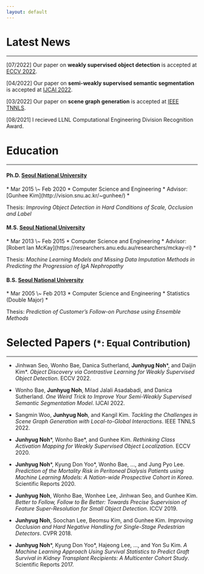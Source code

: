 ```yaml
---
layout: default
---
```


<!--Text can be **bold**, _italic_, or ~~strikethrough~~.-->

<!--[Link to another page](./another-page.html).-->

<!--There should be whitespace between paragraphs.-->

<!--There should be whitespace between paragraphs. We recommend including a README, or a file with information about your project.-->


<h1>Latest News</h1>

* * *

<p class="indent">
[07/2022] Our paper on <strong>weakly supervised object detection</strong> is accepted at <a href="https://eccv2022.ecva.net/">ECCV 2022</a>.
</p><p class="indent">
[04/2022] Our paper on <strong>semi-weakly supervised semantic segmentation</strong> is accepted at <a href="https://ijcai-22.org/">IJCAI 2022</a>.
</p><p class="indent">
[03/2022] Our paper on <strong>scene graph generation</strong> is accepted at <a href="https://cis.ieee.org/publications/t-neural-networks-and-learning-systems">IEEE TNNLS</a>.
</p><p class="indent">
[08/2021] I recieved LLNL Computational Engineering Division Recognition Award.
<!--</p><p class="indent">-->
<!--[11/2020] I joined <a href="https://www.llnl.gov/">Lawrence Livermore National Laboratory (LLNL)</a> as a postdoctoral researcher.-->
<!--</p><p class="indent">-->
<!--[08/2020] I was recognized as an outstanding reviewer of <a href="https://eccv2020.eu/outstanding-reviewers/">ECCV 2020</a>.-->
<!--</p><p class="indent">-->
<!--[07/2020] Our paper on <strong>Charlson Comorbidity Index (CCI)</strong> is accepted at <a href="https://www.nature.com/srep/">Scientific Reports</a>.-->
<!--</p><p class="indent">-->
<!--[07/2020] Our paper on <strong>weakly supervised object localization</strong> is accepted at <a href="https://eccv2020.eu/">ECCV 2020</a>.-->
<!--</p><p class="indent">-->
<!--[06/2020] We won 1st place at <strong>weakly supervised object localization</strong>, 2nd place at <strong>weakly supervised semantic segmentation</strong> of <a href="https://lidchallenge.github.io/">LID challenge 2020</a>, in conjunction with <a href="http://cvpr2020.thecvf.com/">CVPR 2020</a>.-->
<!--</p><p class="indent">-->
<!--[04/2020] Our paper on <strong>peritoneal dialysis</strong> is accepted at <a href="https://www.nature.com/srep/">Scientific Reports</a>.-->
<!--</p><p class="indent">-->
<!--[02/2020] I received SNU CSE best thesis award.-->
<!--</p><p class="lastindent">-->
<!--[07/2019] Our paper on <strong>small object detection</strong> is accepted at <a href="http://iccv2019.thecvf.com/">ICCV 2019</a>.-->
</p>


<h1>Education</h1>

* * *

<h4><strong>Ph.D.</strong> <a href="http://en.snu.ac.kr/">Seoul National University</a> </h4>
* Mar 2015 \~ Feb 2020
* Computer Science and Engineering
* Advisor: [Gunhee Kim](http://vision.snu.ac.kr/~gunhee/)
* <p class="thesisindent">Thesis: <i>Improving Object Detection in Hard Conditions of Scale, Occlusion and Label</i></p>

<h4><strong>M.S.</strong> <a href="http://en.snu.ac.kr/">Seoul National University</a> </h4>
* Mar 2013 \~ Feb 2015
* Computer Science and Engineering
* Advisor: [Robert Ian McKay](https://researchers.anu.edu.au/researchers/mckay-ri)
* <p class="thesisindent">Thesis: <i>Machine Learning Models and Missing Data Imputation Methods in Predicting the Progression of IgA Nephropathy</i>

<h4><strong>B.S.</strong> <a href="http://en.snu.ac.kr/">Seoul National University</a> </h4>
* Mar 2005 \~ Feb 2013
* Computer Science and Engineering
* Statistics (Double Major)
* <p class="thesisindent">Thesis: <i>Prediction of Customer’s Follow-on Purchase using Ensemble Methods</i>


<h1>Selected Papers <small>(*: Equal Contribution)</small></h1>

* * *

* Jinhwan Seo, Wonho Bae, Danica Sutherland, <strong>Junhyug Noh</strong>\*, and Daijin Kim\*. _Object Discovery via Contrastive Learning for Weakly Supervised Object Detection_. ECCV 2022.

* Wonho Bae, <strong>Junhyug Noh</strong>, Milad Jalali Asadabadi, and Danica Sutherland. _One Weird Trick to Improve Your Semi-Weakly Supervised Semantic Segmentation Model_. IJCAI 2022.

* Sangmin Woo, <strong>Junhyug Noh</strong>, and Kangil Kim. _Tackling the Challenges in Scene Graph Generation with Local-to-Global Interactions_. IEEE TNNLS 2022.

* <strong>Junhyug Noh</strong>\*, Wonho Bae\*, and Gunhee Kim. _Rethinking Class Activation Mapping for Weakly Supervised Object Localization_. ECCV 2020.

* <strong>Junhyug Noh</strong>\*, Kyung Don Yoo\*, Wonho Bae, ..., and Jung Pyo Lee. _Prediction of the Mortality Risk in Peritoneal Dialysis Patients using Machine Learning Models: A Nation-wide Prospective Cohort in Korea_. Scientific Reports 2020.

* <strong>Junhyug Noh</strong>, Wonho Bae, Wonhee Lee, Jinhwan Seo, and Gunhee Kim. _Better to Follow, Follow to Be Better: Towards Precise Supervision of Feature Super-Resolution for Small Object Detection_. ICCV 2019.

<!--* Kangil Kim, Dong-Kyun Kim, <strong>Junhyug Noh</strong>, and Minhyeok Kim, _Stable Forecasting of Environmental Time Series via Long Short Term Memory Recurrent Neural Network_, IEEE Access, 2018.-->

<!--* Kangil Kim, <strong>Junhyug Noh</strong>, Dong-Kyun Kim, and Minhyeok Kim. _Conflict Relaxation of Activation-Based Regularization for Neural Network_, IEEE Access 2018.-->

* <strong>Junhyug Noh</strong>, Soochan Lee, Beomsu Kim, and Gunhee Kim. _Improving Occlusion and Hard Negative Handling for Single-Stage Pedestrian Detectors_. CVPR 2018.

* <strong>Junhyug Noh</strong>\*, Kyung Don Yoo\*, Hajeong Lee, ..., and Yon Su Kim. _A Machine Learning Approach Using Survival Statistics to Predict Graft Survival in Kidney Transplant Recipients: A Multicenter Cohort Study_. Scientific Reports 2017.

<!--* Kyung Don Yoo, Clara Tammy Kim, Myoung-Hee Kim, <strong>Junhyug Noh</strong>, ..., and Jung Pyo Lee, _Superior Outcomes of Kidney Transplantation Compared with Dialysis_, Medicine, 2016.-->

<!--* <strong>Junhyug Noh</strong>\*, Kyung Don Yoo\*, Hajeong Lee, Dong Ki Kim, Chun Soo Lim, Young-Hoon Kim, Jung Pyo Lee, Gunhee Kim, and Yon Su Kim, _A Machine Learning Approach Using Survival Statistics to Predict Graft Survival in Kidney Transplant Recipients: A Multicenter Cohort Study_, Scientific Reports, 2017.-->

<!--* Kyung Don Yoo, Clara Tammy Kim, Myoung-Hee Kim, <strong>Junhyug Noh</strong>, Gunhee Kim, Ho Kim, Jung Nam An, Jae Yoon Park, Hyunjeong Cho, Kyoung Hoon Kim, Hyunwook Kim, Dong-Ryeol Ryu, Dong Ki Kim, Chun Soo Lim, Yon Su Kim, and Jung Pyo Lee, _Superior Outcomes of Kidney Transplantation Compared with Dialysis_, Medicine, 2016.-->
